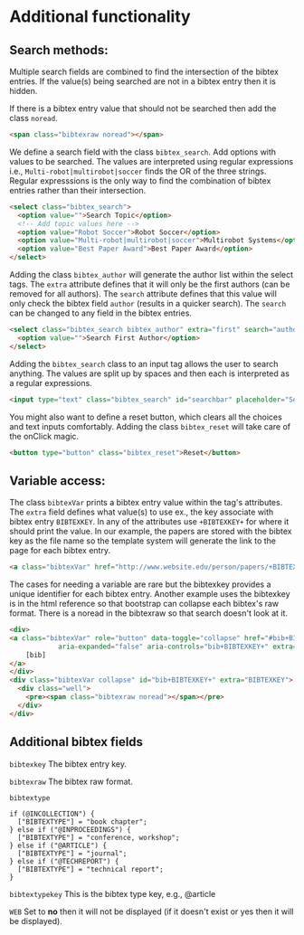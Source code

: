 # Additional functionality

## Search methods: 

Multiple search fields are combined to find the intersection of the bibtex entries. If the value(s) being searched are not in a bibtex entry then it is hidden. 

If there is a bibtex entry value that should not be searched then add the class `noread`.
```html
<span class="bibtexraw noread"></span>
```

We define a search field with the class `bibtex_search`. Add options with values to be searched. The values are interpreted using regular expressions i.e., `Multi-robot|multirobot|soccer` finds the OR of the three strings. Regular expresssions is the only way to find the combination of bibtex entries rather than their intersection.
```html
<select class="bibtex_search">
  <option value="">Search Topic</option>
  <!-- Add topic values here -->
  <option value="Robot Soccer">Robot Soccer</option>
  <option value="Multi-robot|multirobot|soccer">Multirobot Systems</option>
  <option value="Best Paper Award">Best Paper Award</option>
</select>
```

Adding the class `bibtex_author` will generate the author list within the select tags. The `extra` attribute defines that it will only be the first authors (can be removed for all authors). The `search` attribute defines that this value will only check the bibtex field `author` (results in a quicker search). The `search` can be changed to any field in the bibtex entries.
```html
<select class="bibtex_search bibtex_author" extra="first" search="author">
  <option value="">Search First Author</option>
</select>
```

Adding the `bibtex_search` class to an input tag allows the user to search anything. The values are split up by spaces and then each is interpreted as a regular expressions.
```html
<input type="text" class="bibtex_search" id="searchbar" placeholder="Search publications">
```

You might also want to define a reset button, which clears all the choices and text inputs comfortably. Adding the class `bibtex_reset` will take care of the onClick magic.
```html
<button type="button" class="bibtex_reset">Reset</button>
```

## Variable access:

The class `bibtexVar` prints a bibtex entry value within the tag's attributes. The `extra` field defines what value(s) to use ex., the key associate with bibtex entry `BIBTEXKEY`. In any of the attributes use `+BIBTEXKEY+` for where it should print the value. In our example, the papers are stored with the bibtex key as the file name so the template system will generate the link to the page for each bibtex entry. 
```html
<a class="bibtexVar" href="http://www.website.edu/person/papers/+BIBTEXKEY+.pdf" extra="BIBTEXKEY">
```

The cases for needing a variable are rare but the bibtexkey provides a unique identifier for each bibtex entry. Another example uses the bibtexkey is in the html reference so that bootstrap can collapse each bibtex's raw format. There is a noread in the bibtexraw so that search doesn't look at it.
```html
<div>
<a class="bibtexVar" role="button" data-toggle="collapse" href="#bib+BIBTEXKEY+" 
            aria-expanded="false" aria-controls="bib+BIBTEXKEY+" extra="BIBTEXKEY">
	[bib]
</a>
</div>
<div class="bibtexVar collapse" id="bib+BIBTEXKEY+" extra="BIBTEXKEY">
  <div class="well">
	<pre><span class="bibtexraw noread"></span></pre>
  </div>
</div>
```

## Additional bibtex fields

`bibtexkey` The bibtex entry key.

`bibtexraw` The bibtex raw format.

`bibtextype`
```
if (@INCOLLECTION") {
  ["BIBTEXTYPE"] = "book chapter";
} else if ("@INPROCEEDINGS") {
  ["BIBTEXTYPE"] = "conference, workshop";
} else if ("@ARTICLE") {
  ["BIBTEXTYPE"] = "journal";
} else if ("@TECHREPORT") {
  ["BIBTEXTYPE"] = "technical report";
}   
```

`bibtextypekey` This is the bibtex type key, e.g., @article

`WEB` Set to **no** then it will not be displayed (if it doesn't exist or yes then it will be displayed).
